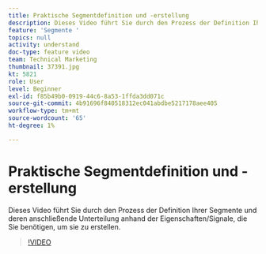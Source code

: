 ```yaml
---
title: Praktische Segmentdefinition und -erstellung
description: Dieses Video führt Sie durch den Prozess der Definition Ihrer Segmente und deren anschließende Unterteilung anhand der Eigenschaften/Signale, die Sie benötigen, um sie zu erstellen.
feature: 'Segmente '
topics: null
activity: understand
doc-type: feature video
team: Technical Marketing
thumbnail: 37391.jpg
kt: 5821
role: User
level: Beginner
exl-id: f85b49b0-0919-44c6-8a53-1ffda3dd071c
source-git-commit: 4b91696f840518312ec041abdbe5217178aee405
workflow-type: tm+mt
source-wordcount: '65'
ht-degree: 1%

---
```


# Praktische Segmentdefinition und -erstellung

Dieses Video führt Sie durch den Prozess der Definition Ihrer Segmente und deren anschließende Unterteilung anhand der Eigenschaften/Signale, die Sie benötigen, um sie zu erstellen.

>[!VIDEO](https://video.tv.adobe.com/v/37391/?quality=12&learn=on)
